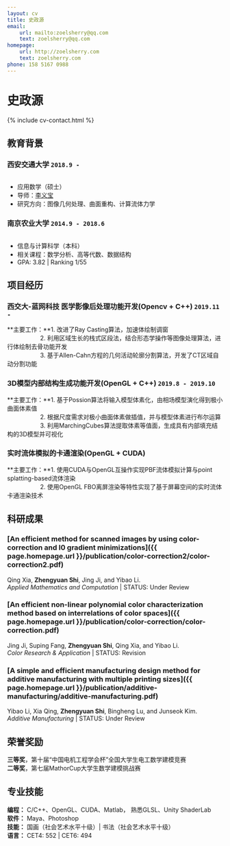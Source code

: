 ```yaml
---
layout: cv
title: 史政源
email:
    url: mailto:zoelsherry@qq.com
    text: zoelsherry@qq.com
homepage:
    url: http://zoelsherry.com
    text: zoelsherry.com
phone: 158 5167 0988
---
```

# 史政源

<!--
include contact information from the front matter
Supported arguments:
    - homepage: url, text
    - phone
    - email
-->
{% include cv-contact.html %}

## **教育背景**

### __西安交通大学__ `2018.9 -`
```

```
- 应用数学（硕士）
- 导师：[李义宝](http://gr.xjtu.edu.cn/web/yibaoli)
- 研究方向：图像几何处理、曲面重构、计算流体力学

### __南京农业大学__ `2014.9 - 2018.6`
```

```
- 信息与计算科学（本科）
- 相关课程：数学分析、高等代数、数据结构
- GPA: 3.82 \| Ranking 1/55

## **项目经历**

### **西交大-蓝网科技 医学影像后处理功能开发(Opencv + C++)** `2019.11 -`

**主要工作：**1. 改进了Ray Casting算法，加速体绘制调窗<br>
&emsp;&emsp;&emsp;&emsp;&emsp;&ensp;2. 利用区域生长的栈式区段法，结合形态学操作等图像处理算法，进行体绘制去骨功能开发<br>
&emsp;&emsp;&emsp;&emsp;&emsp;&ensp;3. 基于Allen-Cahn方程的几何活动轮廓分割算法，开发了CT区域自动分割功能

### **3D模型内部结构生成功能开发(OpenGL + C++)** `2019.8 - 2019.10`

**主要工作：**1. 基于Possion算法将输入模型体素化，由相场模型演化得到极小曲面体素值<br>
&emsp;&emsp;&emsp;&emsp;&emsp;&ensp;2. 根据尺度需求对极小曲面体素做插值，并与模型体素进行布尔运算<br>
&emsp;&emsp;&emsp;&emsp;&emsp;&ensp;3. 利用MarchingCubes算法提取体素等值面，生成具有内部填充结构的3D模型并可视化

### **实时流体模拟的卡通渲染(OpenGL + CUDA)**

**主要工作：**1. 使用CUDA与OpenGL互操作实现PBF流体模拟计算与point splatting-based流体渲染<br>
&emsp;&emsp;&emsp;&emsp;&emsp;&ensp;2. 使用OpenGL FBO离屏渲染等特性实现了基于屏幕空间的实时流体卡通渲染技术<br>

## **科研成果**

### [**An efficient method for scanned images by using color-correction and l0 gradient minimizations**]({{ page.homepage.url }}/publication/color-correction2/color-correction2.pdf)

Qing Xia, **Zhengyuan Shi**, Jing Ji, and Yibao Li.<br>
_Applied Mathematics and Computation_ | STATUS: Under Review<br>

### [**An efficient non-linear polynomial color characterization method based on interrelations of color spaces**]({{ page.homepage.url }}/publication/color-correction/color-correction.pdf)

Jing Ji, Suping Fang, **Zhengyuan Shi**,  Qing Xia, and Yibao Li.<br>
_Color Research & Application_ | STATUS: Revision<br>

### [**A simple and efficient manufacturing design method for additive manufacturing with multiple printing sizes**]({{ page.homepage.url }}/publication/additive-manufacturing/additive-manufacturing.pdf)

Yibao Li, Xia Qing, **Zhengyuan Shi**, Bingheng Lu, and Junseok Kim.<br>
_Additive Manufacturing_ | STATUS: Under Review<br>

## **荣誉奖励**

**三等奖**，第十届“中国电机工程学会杯”全国大学生电工数学建模竞赛 <br>
**二等奖**，第七届MathorCup大学生数学建模挑战赛 <br>

## **专业技能**

**编程：**  C/C++、OpenGL、CUDA、Matlab， 熟悉GLSL、Unity ShaderLab <br>
**软件：**  Maya、Photoshop <br>
**技能：**  国画（社会艺术水平十级）| 书法（社会艺术水平十级）<br>
**语言：**  CET4: 552 | CET6: 494 <br>

<!-- ### Footer

Last updated: April 2019 -->
